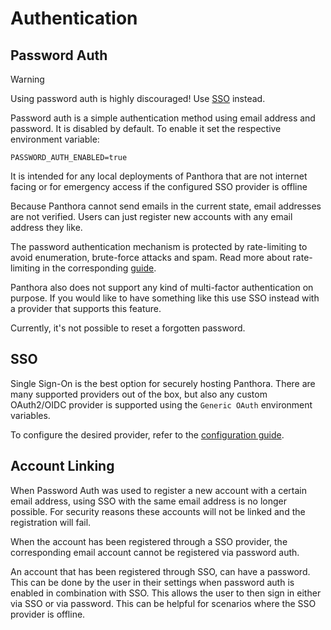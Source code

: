 # Authentication

## Password Auth

> [!WARNING]  
> Using password auth is highly discouraged! Use [SSO](./authentication.md#sso) instead.

Password auth is a simple authentication method using email address and password. It is disabled by default. To enable it set the respective environment variable:

```shell
PASSWORD_AUTH_ENABLED=true
```

It is intended for any local deployments of Panthora that are not internet facing or for emergency access if the configured SSO provider is offline

Because Panthora cannot send emails in the current state, email addresses are not verified. Users can just register new accounts with any email address they like.

The password authentication mechanism is protected by rate-limiting to avoid enumeration, brute-force attacks and spam. Read more about rate-limiting in the corresponding [guide](./rate-limit.md).

Panthora also does not support any kind of multi-factor authentication on purpose. If you would like to have something like this use SSO instead with a provider that supports this feature.

Currently, it's not possible to reset a forgotten password.

## SSO

Single Sign-On is the best option for securely hosting Panthora. There are many supported providers out of the box, but also any custom OAuth2/OIDC provider is supported using the `Generic OAuth` environment variables.

To configure the desired provider, refer to the [configuration guide](./configuration.md#authentication).

## Account Linking

When Password Auth was used to register a new account with a certain email address, using SSO with the same email address is no longer possible. For security reasons these accounts will not be linked and the registration will fail.

When the account has been registered through a SSO provider, the corresponding email account cannot be registered via password auth. 

An account that has been registered through SSO, can have a password. This can be done by the user in their settings when password auth is enabled in combination with SSO. This allows the user to then sign in either via SSO or via password. This can be helpful for scenarios where the SSO provider is offline. 